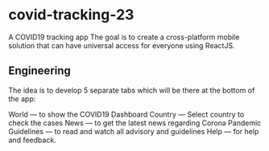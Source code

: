 # covid-tracking-23
A COVID19 tracking app
The goal is to create a cross-platform mobile solution that can have universal access for everyone using ReactJS.

## Engineering
The idea is to develop 5 separate tabs which will be there at the bottom of the app:

World — to show the COVID19 Dashboard
Country — Select country to check the cases
News — to get the latest news regarding Corona Pandemic
Guidelines — to read and watch all advisory and guidelines
Help — for help and feedback.
